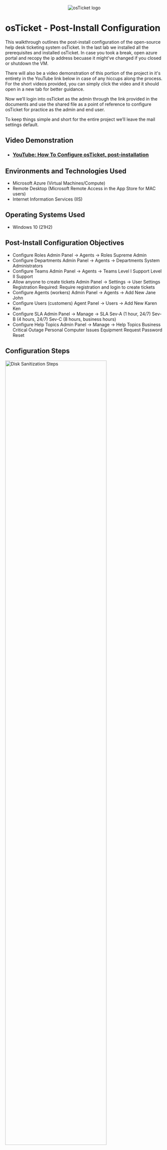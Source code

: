 <p align="center">
<img src="https://i.imgur.com/Clzj7Xs.png" alt="osTicket logo"/>
</p>

<h1>osTicket - Post-Install Configuration</h1>
This walkthrough outlines the post-install configuration of the open-source help desk ticketing system osTicket. In the last lab we installed all the prerequisites and installed osTicket. In case you took a break, open azure portal and recopy the ip address becuase it might’ve changed if you closed or shutdown the VM. 

There will also be a video demonstration of this portion of the project in it's entirety in the YouTube link below in case of any hiccups along the process. For the short videos provided, you can simply click the video and it should open in a new tab for better guidance.

Now we’ll login into osTicket as the admin through the link provided in the documents and use the shared file as a point of reference to configure osTicket for practice as the admin and end user. 

To keep things simple and short for the entire project we’ll leave the mail settings default. 
<br />


<h2>Video Demonstration</h2>

- ### [YouTube: How To Configure osTicket, post-installation](https://youtu.be/Nq5glaCfzyU)

<h2>Environments and Technologies Used</h2>

- Microsoft Azure (Virtual Machines/Compute)
- Remote Desktop (Microsoft Remote Access in the App Store for MAC users)
- Internet Information Services (IIS)

<h2>Operating Systems Used </h2>

- Windows 10</b> (21H2)

<h2>Post-Install Configuration Objectives</h2>

- Configure Roles
Admin Panel -> Agents -> Roles
Supreme Admin
- Configure Departments
Admin Panel -> Agents -> Departments
System Administrators
- Configure Teams
Admin Panel -> Agents -> Teams
Level I Support
Level II Support
- Allow anyone to create tickets
Admin Panel -> Settings -> User Settings
Registration Required: Require registration and login to create tickets 
- Configure Agents (workers)
Admin Panel -> Agents -> Add New
Jane
John
- Configure Users (customers)
Agent Panel -> Users -> Add New
Karen
Ken
- Configure SLA
Admin Panel -> Manage -> SLA
Sev-A (1 hour, 24/7)
Sev-B (4 hours, 24/7)
Sev-C (8 hours, business hours)
- Configure Help Topics
Admin Panel -> Manage -> Help Topics
Business Critical Outage
Personal Computer Issues
Equipment Request
Password Reset

<h2>Configuration Steps</h2>

<p>
<img src="https://github.com/montrequonwheeler/post-install-config/assets/127397594/bccab172-9083-4074-89cd-7e621e316046" height="80%" width="80%" alt="Disk Sanitization Steps"/>
</p>
<p>
Configure Roles
Admin Panel -> Agents -> Roles
Supreme Admin
</p>
<br />

<p>
<img src="https://github.com/montrequonwheeler/post-install-config/assets/127397594/86b6c31e-17fc-45da-833b-54fc11224f0d" height="80%" width="80%" alt="Disk Sanitization Steps"/>
</p>
<p>
Configure Departments
Admin Panel -> Agents -> Departments
System Administrators
</p>
<br />

<p>
<img src="https://github.com/montrequonwheeler/post-install-config/assets/127397594/e342a05a-9f76-4683-9409-3174e816d0a1" height="80%" width="80%" alt="Disk Sanitization Steps"/>
</p>
<p>
Configure Teams
Admin Panel -> Agents -> Teams
Level I Support
Level II Support
</p>
<br />

<p>
<img src="https://github.com/montrequonwheeler/post-install-config/assets/127397594/da85bf8a-1e44-4ec7-8c9e-2116e1ca74db" height="80%" width="80%" alt="Disk Sanitization Steps"/>
</p>
<p>
Allow anyone to create tickets
Admin Panel -> Settings -> User Settings
Registration Required: Require registration and login to create tickets
</p>
<br />

<p>
<img src="https://github.com/montrequonwheeler/post-install-config/assets/127397594/832e314a-f4b0-444d-aeff-d427b7279776" height="80%" width="80%" alt="Disk Sanitization Steps"/>
</p>
<p>
Configure Agents (workers)
Admin Panel -> Agents -> Add New
Jane
John
When configuring the agents, make sure to set the password and do not require password change at login. 
</p>
<br />

<p>
<img src="https://github.com/montrequonwheeler/post-install-config/assets/127397594/cd21beae-fa26-42e4-9a92-533489236614" height="80%" width="80%" alt="Disk Sanitization Steps"/>
</p>
<p>
Configure Users (customers)
Agent Panel -> Users -> Add New
Karen
Ken
</p>
<br />

<p>
<img src="https://github.com/montrequonwheeler/post-install-config/assets/127397594/9349b4c7-9bb5-430e-a4af-ff39676e359f" height="80%" width="80%" alt="Disk Sanitization Steps"/>
</p>
<p>
Configure SLA
Admin Panel -> Manage -> SLA
Sev-A (1 hour, 24/7)
Sev-B (4 hours, 24/7)
Sev-C (8 hours, business hours)
</p>
<br />

<p>
<img src="https://github.com/montrequonwheeler/post-install-config/assets/127397594/3522a767-656b-46e4-a9ea-ebece2c94e7b" height="80%" width="80%" alt="Disk Sanitization Steps"/>
</p>
<p>
Configure Help Topics
Admin Panel -> Manage -> Help Topics
Business Critical Outage
Personal Computer Issues
Equipment Request
Password Reset
</p>
<br />
